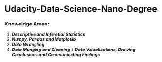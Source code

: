 # Udacity-Data-Science-Nano-Degree

### Knoweldge Areas:

1. ***Descriptive and Inferetial Statistics***
2. ***Numpy, Pandas and Matplotlib***
3. ***Data Wrangling***
4. ***Data Munging and Cleaning***
5 ***Data Visualizations, Drawing Conclusions and Communicating Findings***
